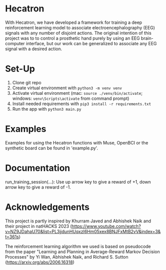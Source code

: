# Hecatron
With Hecatron, we have developed a framework for training a deep reinforcement learning model to associate electroencephalography (EEG) signals with any number of disjoint actions. The original intention of this project was to to control a prosthetic hand purely by using an EEG brain-computer interface, but our work can be generalized to associate any EEG signal with a desired action.

# Set-Up
1. Clone git repo
2. Create virtual environment with ```python3 -m venv venv```
3. Activate virtual environment (mac: ```source ./venv/bin/activate```; windows: ```venv\Scripts\activate``` from command prompt)
4. Install needed requirements with ```pip3 install -r requirements.txt```
5. Run the app with ```python3 main.py```

# Examples 
Examples for using the Hecatron functions with Muse, OpenBCI or the synthetic board can be found in 'example.py'.

# Documentation

run_training_session(...): 
Use up arrow key to give a reward of +1, down arrow key to give a reward of -1.

# Acknowledgements
This project is partly inspired by Khurram Javed and Abhishek Naik and their project in natHACKS 2023 (https://www.youtube.com/watch?v=NZ9JDahaU70&list=PL3jjdunHUqxzI6Hm05xex8BNJFxMtB2vV&index=3&t=361s)

The reinforcement learning algorithm we used is based on pseudocode from the paper "Learning and Planning in Average-Reward Markov Decision Processes" by Yi Wan, Abhishek Naik, and Richard S. Sutton (https://arxiv.org/abs/2006.16318)

